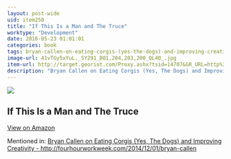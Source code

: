 ```yaml
---
layout: post-wide
uid: item250
title: "If This Is a Man and The Truce"
worktype: "Development"
date: 2016-05-23 01:01:01
categories: book
tags: bryan-callen-on-eating-corgis-(yes-the-dogs)-and-improving-creativity--http://fourhourworkweek.com/2014/12/01/bryan-callen
image-url: 41vTGy5xYuL._SY291_BO1,204,203,200_QL40_.jpg
item-url: http://target.georiot.com/Proxy.ashx?tsid=14707&GR_URL=http%3A%2F%2Fwww.amazon.com%2FThis-Man-Truce-Primo-Levi%2Fdp%2F0349100136
description: "Bryan Callen on Eating Corgis (Yes, The Dogs) and Improving Creativity - http://fourhourworkweek.com/2014/12/01/bryan-callen"
---
```

<a href="http://target.georiot.com/Proxy.ashx?tsid=14707&GR_URL=http%3A%2F%2Fwww.amazon.com%2FThis-Man-Truce-Primo-Levi%2Fdp%2F0349100136" target="blank"><img src="../../../../img/thumbs/41vTGy5xYuL._SY291_BO1,204,203,200_QL40_.jpg" class="prod-img"></a>
<h2>If This Is a Man and The Truce</h2>
<p><a class="btn btn-primary" href="http://target.georiot.com/Proxy.ashx?tsid=14707&GR_URL=http%3A%2F%2Fwww.amazon.com%2FThis-Man-Truce-Primo-Levi%2Fdp%2F0349100136" target="blank">View on Amazon</a><p>
<p>Mentioned in: <a href="http://fourhourworkweek.com/2014/12/01/bryan-callen" target="blank">Bryan Callen on Eating Corgis (Yes, The Dogs) and Improving Creativity - http://fourhourworkweek.com/2014/12/01/bryan-callen</a></p>
